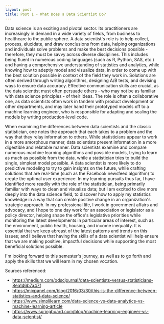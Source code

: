 ```yaml
---
layout: post
title: Post 1 - What Does a Data Scientist Do?
---
```

Data science is an exciting and pivotal sector. Its practitioners are increasingly in demand in a wide variety of fields, from business to healthcare to the public sphere. A data scientist's role is to help collect, process, elucidate, and draw conclusions from data, helping organizations and individuals solve problems and make the best decisions possible - therefore, they must be savvy across diverse disciplines. This includes being fluent in numerous coding languages (such as R, Python, SAS, etc.) and having a comprehensive understanding of statistics and analytics, while knowing how to adeptly model and visualize data, in order to come up with the best solution possible in context of the field they work in. Solutions are often derived through writing algorithms, designing A/B tests, and devising ways to ensure data accuracy. Effective communication skills are crucial, as the data scientist must often persuade others - who may not be as familiar with data science principles - of their ideas. The role is often a collaborative one, as data scientists often work in tandem with product development or other departments, and may later hand their prototyped models off to a machine learning engineer, who is responsible for adapting and scaling the models by writing production-level code. 

When examining the differences between data scientists and the classic statistician, one notes the approach that each takes to a problem and the way that they relay information to others. While statisticians appear to work in a more amorphous manner, data scientists present information in a more digestible and relatable manner. Data scientists examine and compare numerous machine learning algorithms and possible models, trying to learn as much as possible from the data, while a statistician tries to build the single, simplest model possible. A data scientist is more likely to do predictive modeling to try to gain insights on the future, while crafting solutions that are real-time (such as the Facebook newsfeed algorithm) to create the optimal user experience. In my learning pursuits thus far, I have identified more readily with the role of the statistician, being primarily familiar with ways to clean and visualize data; but I am excited to dive more deeply into the data science field, to discover how to apply my statistics knowledge in a way that can create positive change in an organization's strategic approach. In my professional life, I work in government affairs and advocacy, and I hope to one day work for an association or legislator as a policy director, helping shape the office's legislative priorities while monitoring the latest developments in particular areas of interest, such as the environment, public health, housing, and income inequality. It is essential that we keep abreast of the latest patterns and trends on this issues; and I believe that having the skills of a data scientist will help ensure that we are making positive, impactful decisions while supporting the most beneficial solutions possible. 

I'm looking forward to this semester's journey, as well as to go forth and apply the skills that we will learn in my chosen vocation. 

Sources referenced: 

* <https://medium.com/odscjournal/data-scientists-versus-statisticians-8ea146b7a47f>
* <https://mixpanel.com/blog/2016/03/30/this-is-the-difference-between-statistics-and-data-science/>
* <https://www.simplilearn.com/data-science-vs-data-analytics-vs-machine-learning-article>
* <https://www.springboard.com/blog/machine-learning-engineer-vs-data-scientist/>
